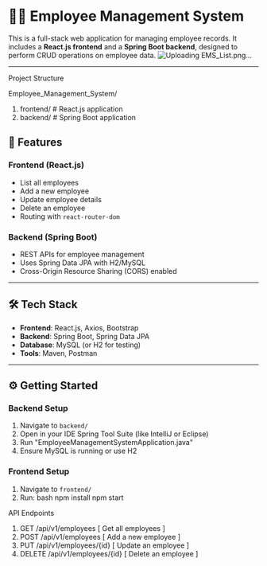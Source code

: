 # 🧑‍💼 Employee Management System

This is a full-stack web application for managing employee records. It includes a 
**React.js frontend** and a **Spring Boot backend**, designed to perform CRUD operations on employee data.
![Uploading EMS_List.png…]()

---
Project Structure

Employee_Management_System/
1. frontend/ # React.js application
2. backend/ # Spring Boot application

## 🚀 Features

### Frontend (React.js)
- List all employees
- Add a new employee
- Update employee details
- Delete an employee
- Routing with `react-router-dom`

### Backend (Spring Boot)
- REST APIs for employee management
- Uses Spring Data JPA with H2/MySQL
- Cross-Origin Resource Sharing (CORS) enabled

---

## 🛠 Tech Stack

- **Frontend**: React.js, Axios, Bootstrap
- **Backend**: Spring Boot, Spring Data JPA
- **Database**: MySQL (or H2 for testing)
- **Tools**: Maven, Postman

---

## ⚙️ Getting Started

### Backend Setup

1. Navigate to `backend/`
2. Open in your IDE Spring Tool Suite (like IntelliJ or Eclipse)
3. Run "EmployeeManagementSystemApplication.java"
4. Ensure MySQL is running or use H2

### Frontend Setup

1. Navigate to `frontend/`
2. Run:
bash
npm install
npm start

API Endpoints


1. GET	         /api/v1/employees          [  Get all employees  ]
2. POST	       /api/v1/employees           	[  Add a new employee ]
3. PUT       	 /api/v1/employees/{id}	      [  Update an employee ]
4. DELETE     	/api/v1/employees/{id}  	  [  Delete an employee ]


